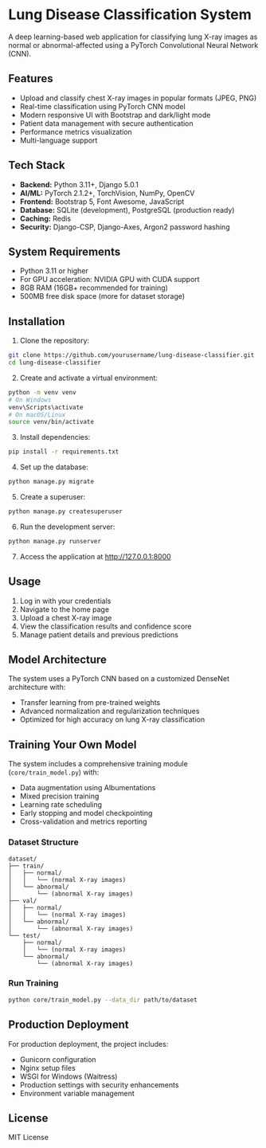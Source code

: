 # Lung Disease Classification System

A deep learning-based web application for classifying lung X-ray images as normal or abnormal-affected using a PyTorch Convolutional Neural Network (CNN).

## Features

- Upload and classify chest X-ray images in popular formats (JPEG, PNG)
- Real-time classification using PyTorch CNN model
- Modern responsive UI with Bootstrap and dark/light mode
- Patient data management with secure authentication
- Performance metrics visualization
- Multi-language support

## Tech Stack

- **Backend:** Python 3.11+, Django 5.0.1
- **AI/ML:** PyTorch 2.1.2+, TorchVision, NumPy, OpenCV
- **Frontend:** Bootstrap 5, Font Awesome, JavaScript
- **Database:** SQLite (development), PostgreSQL (production ready)
- **Caching:** Redis
- **Security:** Django-CSP, Django-Axes, Argon2 password hashing

## System Requirements

- Python 3.11 or higher
- For GPU acceleration: NVIDIA GPU with CUDA support
- 8GB RAM (16GB+ recommended for training)
- 500MB free disk space (more for dataset storage)

## Installation

1. Clone the repository:
```bash
git clone https://github.com/yourusername/lung-disease-classifier.git
cd lung-disease-classifier
```

2. Create and activate a virtual environment:
```bash
python -m venv venv
# On Windows
venv\Scripts\activate
# On macOS/Linux
source venv/bin/activate
```

3. Install dependencies:
```bash
pip install -r requirements.txt
```

4. Set up the database:
```bash
python manage.py migrate
```

5. Create a superuser:
```bash
python manage.py createsuperuser
```

6. Run the development server:
```bash
python manage.py runserver
```

7. Access the application at http://127.0.0.1:8000

## Usage

1. Log in with your credentials
2. Navigate to the home page
3. Upload a chest X-ray image
4. View the classification results and confidence score
5. Manage patient details and previous predictions

## Model Architecture

The system uses a PyTorch CNN based on a customized DenseNet architecture with:
- Transfer learning from pre-trained weights
- Advanced normalization and regularization techniques
- Optimized for high accuracy on lung X-ray classification

## Training Your Own Model

The system includes a comprehensive training module (`core/train_model.py`) with:
- Data augmentation using Albumentations
- Mixed precision training
- Learning rate scheduling
- Early stopping and model checkpointing
- Cross-validation and metrics reporting

### Dataset Structure
```
dataset/
├── train/
│   ├── normal/
│   │   └── (normal X-ray images)
│   └── abnormal/
│       └── (abnormal X-ray images)
├── val/
│   ├── normal/
│   │   └── (normal X-ray images)
│   └── abnormal/
│       └── (abnormal X-ray images)
└── test/
    ├── normal/
    │   └── (normal X-ray images)
    └── abnormal/
        └── (abnormal X-ray images)
```

### Run Training
```bash
python core/train_model.py --data_dir path/to/dataset
```

## Production Deployment

For production deployment, the project includes:
- Gunicorn configuration
- Nginx setup files
- WSGI for Windows (Waitress)
- Production settings with security enhancements
- Environment variable management

## License

MIT License 